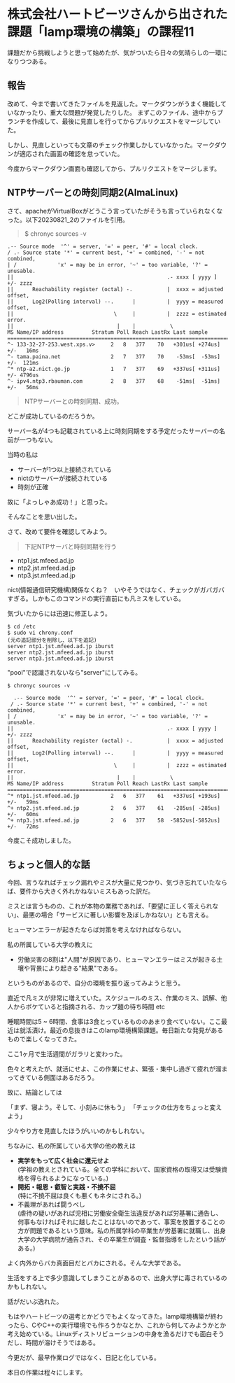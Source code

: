# 株式会社ハートビーツさんから出された課題「lamp環境の構築」の課程11
課題だから挑戦しようと思って始めたが、気がついたら日々の気晴らしの一環になりつつある。

## 報告
改めて、今まで書いてきたファイルを見返した。マークダウンがうまく機能していなかったり、重大な問題が発覚したりした。
まずこのファイル、途中からブランチを作成して、最後に見直しを行ってからプルリクエストをマージしていた。

しかし、見直しといっても文章のチェック作業しかしていなかった。マークダウンが適応された画面の確認を怠っていた。

今度からマークダウン画面も確認してから、プルリクエストをマージします。

## NTPサーバーとの時刻同期2(AlmaLinux)
さて、apacheがVirtualBoxがどうこう言っていたがそうも言っていられなくなった。以下20230821_2のファイルを引用。

> $ chronyc sources -v

    .-- Source mode  '^' = server, '=' = peer, '#' = local clock.
    / .- Source state '*' = current best, '+' = combined, '-' = not combined,
    | /             'x' = may be in error, '~' = too variable, '?' = unusable.
    ||                                                 .- xxxx [ yyyy ] +/- zzzz
    ||      Reachability register (octal) -.           |  xxxx = adjusted offset,
    ||      Log2(Polling interval) --.      |          |  yyyy = measured offset,
    ||                                \     |          |  zzzz = estimated error.
    ||                                 |    |           \
    MS Name/IP address         Stratum Poll Reach LastRx Last sample
    ===============================================================================
    ^- 133-32-27-253.west.xps.v>     2   8   377    70   +301us[ +274us] +/-   16ms
    ^- tama.paina.net                2   7   377    70    -53ms[  -53ms] +/-  121ms
    ^* ntp-a2.nict.go.jp             1   7   377    69   +337us[ +311us] +/- 4796us
    ^- ipv4.ntp3.rbauman.com         2   8   377    68    -51ms[  -51ms] +/-   56ms

> NTPサーバーとの時刻同期、成功。

どこが成功しているのだろうか。

サーバー名が4つも記載されている上に時刻同期をする予定だったサーバーの名前が一つもない。

当時の私は
- サーバーが1つ以上接続されている
- nictのサーバーが接続されている
- 時刻が正確

 故に「よっしゃあ成功！」と思った。

そんなことを思い出した。

さて、改めて要件を確認してみよう。

> 下記NTPサーバと時刻同期を行う
 - ntp1.jst.mfeed.ad.jp
 - ntp2.jst.mfeed.ad.jp
 - ntp3.jst.mfeed.ad.jp

nict(情報通信研究機構)関係なくね？　いやそうではなく、チェックがガバガバすぎる。しかもこのコマンドの実行直前にも凡ミスをしている。

気づいたからには迅速に修正しよう。

```
$ cd /etc
$ sudo vi chrony.conf
(元の追記部分を削除し、以下を追記)
server ntp1.jst.mfeed.ad.jp iburst
server ntp2.jst.mfeed.ad.jp iburst
server ntp3.jst.mfeed.ad.jp iburst
```

"pool"で認識されないなら"server"にしてみる。

```
$ chronyc sources -v

  .-- Source mode  '^' = server, '=' = peer, '#' = local clock.
 / .- Source state '*' = current best, '+' = combined, '-' = not combined,
| /             'x' = may be in error, '~' = too variable, '?' = unusable.
||                                                 .- xxxx [ yyyy ] +/- zzzz
||      Reachability register (octal) -.           |  xxxx = adjusted offset,
||      Log2(Polling interval) --.      |          |  yyyy = measured offset,
||                                \     |          |  zzzz = estimated error.
||                                 |    |           \
MS Name/IP address         Stratum Poll Reach LastRx Last sample
===============================================================================
^* ntp1.jst.mfeed.ad.jp          2   6   377    61   +337us[ +193us] +/-   59ms
^+ ntp2.jst.mfeed.ad.jp          2   6   377    61   -285us[ -285us] +/-   60ms
^+ ntp3.jst.mfeed.ad.jp          2   6   377    58  -5852us[-5852us] +/-   72ms
```

今度こそ成功しました。

## ちょっと個人的な話
今回、言うなればチェック漏れやミスが大量に見つかり、気づき忘れていたならば、要件から大きく外れかねないミスもあった訳だ。

ミスとは言うものの、これが本物の業務であれば、「要望に正しく答えられない」、最悪の場合「サービスに著しい影響を及ぼしかねない」とも言える。

ヒューマンエラーが起きたならば対策を考えなければならない。

私の所属している大学の教えに

- 労働災害の8割は"人間"が原因であり、ヒューマンエラーはミスが起きる土壌や背景により起きる"結果"である。

というものがあるので、自分の環境を振り返ってみようと思う。

直近で凡ミスが非常に増えていた。スケジュールのミス、作業のミス、誤解、他人からボケていると指摘される、カップ麺の待ち時間 etc

睡眠時間は5 ~ 6時間、食事は3食とっているもののあまり食べていない。ここ最近は就活漬け。最近の息抜きはこのlamp環境構築課題。毎日新たな発見があるもので楽しくなってきた。

ここ1ヶ月で生活週間がガラリと変わった。

色々と考えたが、就活にせよ、この作業にせよ、緊張・集中し過ぎて疲れが溜まってきている側面はあるだろう。

故に、結論としては

「まず、寝よう。そして、小刻みに休もう」
「チェックの仕方をちょっと変えよう」

少々やり方を見直したほうがいいのかもしれない。

ちなみに、私の所属している大学の他の教えは
- **実学をもって広く社会に還元せよ**<br>
    (学祖の教えとされている。全ての学科において、国家資格の取得又は受験資格を得られるようになっている。)
- **開拓・報恩・叡智と実践・不撓不屈**<br>
    (特に不撓不屈は良くも悪くもネタにされる。)
- 不義理があれば闘うべし<br>
    (虐待の疑いがあれば児相に労働安全衛生法違反があれば労基署に通告し、何事もなければそれに越したことはないのであって、事案を放置することの方が問題であるという意味。私の所属学科の卒業生が労基署に就職し、出身大学の大学病院が通告され、その卒業生が調査・監督指導をしたという話がある。)

よく内外からバカ真面目だとバカにされる。そんな大学である。

生活をする上で多少意識してしまうことがあるので、出身大学に毒されているのかもしれない。

話がだいぶ逸れた。

もはやハートビーツの選考とかどうでもよくなってきた。lamp環境構築が終わったら、CやC++の実行環境でも作ろうかなとか、これから何してみようかとか考え始めている。Linuxディストリビューションの中身を漁るだけでも面白そうだし、時間が溶けそうではある。

今更だが、最早作業ログではなく、日記と化している。

本日の作業は程々にします。